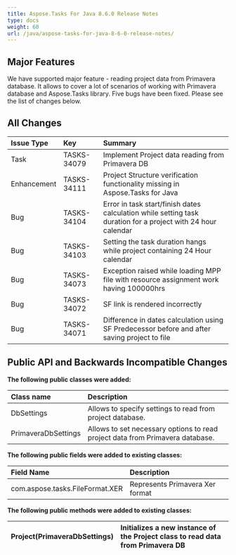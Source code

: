 ```yaml
---
title: Aspose.Tasks For Java 8.6.0 Release Notes
type: docs
weight: 60
url: /java/aspose-tasks-for-java-8-6-0-release-notes/
---
```


## **Major Features**
We have supported major feature - reading project data from Primavera 
database. It allows to cover a lot of scenarios of working with 
Primavera database and Aspose.Tasks library. Five bugs have been fixed. Please 
see the list of changes below.

## **All Changes**
|**Issue Type** |**Key** |**Summary** |
| :- | :- | :- |
|Task |TASKS-34079 |Implement Project data reading from Primavera DB |
|Enhancement |TASKS-34111 |Project Structure verification functionality missing in Aspose.Tasks for Java |
|Bug |TASKS-34104 |Error in task start/finish dates calculation while setting task duration for a project with 24 hour calendar |
|Bug |TASKS-34103 |Setting the task duration hangs while project containing 24 Hour calendar |
|Bug |TASKS-34073 |Exception raised while loading MPP file with resource assignment work having 100000hrs |
|Bug |TASKS-34072 |SF link is rendered incorrectly |
|Bug |TASKS-34071 |Difference in dates calculation using SF Predecessor before and after saving project to file |


## **Public API and Backwards Incompatible Changes**

**The following public classes were added:**

|Class name |Description |
| :- | :- |
|DbSettings |Allows to specify settings to read from project database. |
|PrimaveraDbSettings |Allows to set necessary options to read project data from Primavera database. |
**The following public fields were added to existing classes:**

|Field Name |Description |
| :- | :- |
|com.aspose.tasks.FileFormat.XER |Represents Primavera Xer format |
**The following public methods were added to existing classes:**

|Project(PrimaveraDbSettings) |Initializes a new instance of the Project class to read data from Primavera DB |
| :- | :- |